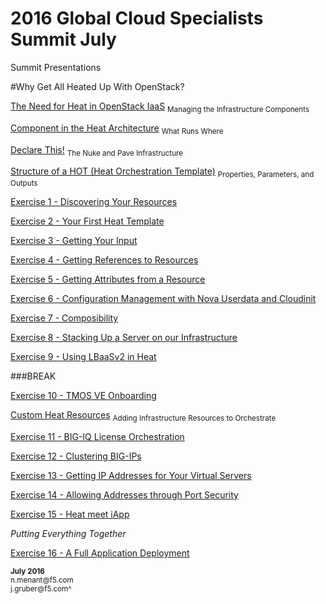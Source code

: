 # 2016 Global Cloud Specialists Summit July

Summit Presentations


#Why Get All Heated Up With OpenStack?

[The Need for Heat in OpenStack IaaS](./Heat/02_Need_For_Heat.md)
<sub>Managing the Infrastructure Components</sub>

[Component in the Heat Architecture](./Heat/03_Heat_Components.md)
<sub>What Runs Where</sub>

[Declare This!](./Heat/04_Declarative_Orchestration.md)
<sub>The Nuke and Pave Infrastructure</sub>

[Structure of a HOT (Heat Orchestration Template)](./Heat/05_HOT_Structure.md)
<sub>Properties, Parameters, and Outputs</sub>


[Exercise 1 - Discovering Your Resources](./Heat/06_Exercise_1.md)

[Exercise 2 - Your First Heat Template](./Heat/07_Exercise_2.md)

[Exercise 3 - Getting Your Input](./Heat/08_Exercise_3.md)

[Exercise 4 - Getting References to Resources](./Heat/09_Exercise_4.md)

[Exercise 5 - Getting Attributes from a Resource](./Heat/10_Exercise_5.md)

[Exercise 6 - Configuration Management with Nova Userdata and Cloudinit](./Heat/11_Exercise_6.md)

[Exercise 7 - Composibility](./Heat/12_Exercise_7.md)

[Exercise 8 - Stacking Up a Server on our Infrastructure](./Heat/13_Exercise_8.md)

[Exercise 9 - Using LBaaSv2 in Heat](./Heat/14_Exercise_9.md)

###BREAK

[Exercise 10 - TMOS VE Onboarding](./Heat/15_Exercise_10.md)

[Custom Heat Resources](./Heat/16_Custom_Heat_Resources.md)
<sub>Adding Infrastructure Resources to Orchestrate</sub>

[Exercise 11 - BIG-IQ License Orchestration](./Heat/17_Exercise_11.md)

[Exercise 12 - Clustering BIG-IPs](./Heat/18_Exercise_12.md)

[Exercise 13 - Getting IP Addresses for Your Virtual Servers](./Heat/19_Exercise_13.md)

[Exercise 14 - Allowing Addresses through Port Security](./Heat/20_Exercise_14.md)

[Exercise 15 - Heat meet iApp](./Heat/21_Exercise_15.md)

*Putting Everything Together*

[Exercise 16 - A Full Application Deployment](./Heat/22_Exercise_16.md)

<sup>
<b>July 2016</b></br>
n.menant@f5.com</br>
j.gruber@f5.com^
</sup>
